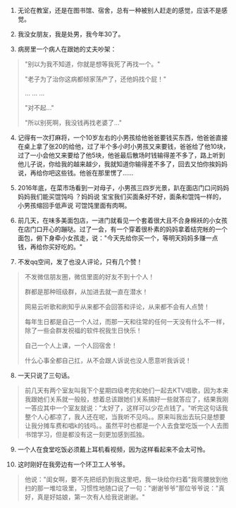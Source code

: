 1.  无论在教室，还是在图书馆、宿舍，总有一种被别人赶走的感觉，应该不是感觉。

2.  我没女朋友，我是处男，我今年30了。

3.  病房里一个病人在跟她的丈夫吵架：

> "别以为我不知道，你就是想等我死了再找一个。"
>
> "老子为了治你这病都倾家荡产了，还他妈找个屁！"
>
> ... ... ...
>
> "对不起..."
>
> "所以别死啊，我没钱再找老婆了..."

4.  记得有一次打麻将，一个10岁左右的小男孩给他爸爸要钱买东西，他爸爸直接在桌上拿了张20的给他，过了半个多小时小男孩又来要钱，爸爸给了他10块，过了一小会他又来要给了他5块，他爸最后散场时钱输得差不多了，路上听到他儿子说，你给我的越来越少，我就知道你输得差不多了，回去又怕你挨妈妈说，再给你吧这些钱。他爸在那里愣了......

5.  2016年底，在菜市场看到一对母子，小男孩三四岁光景，趴在面店门口问妈妈
    妈妈我们能买馄饨吗 ？妈妈说
    宝宝我们买面条好不好，面条和馄饨一样的，小男孩缩回手低声说
    可馄饨里面有肉啊。

6.  前几天，在味多美面包店，一进门就看见一个套着很大且不合身棉袄的小女孩在店门口开心的蹦哒。过了一会，有一个穿着很朴素的妈妈拿着结完帐的一个面包，俯下身牵小女孩走，说："今天先给你买一个，等明天妈妈多赚一点钱，再给你买好吃的。"

7.  不发qq空间，发了也没人评论，只有几个赞！

> 不发微信朋友圈，微信里面的好友不到十个人！
>
> 群都是那种班级群，从加进去就一直在潜水！
>
> 网易云听歌和刷知乎从来都不会回答和评论，从来都不会有人点赞！
>
> 每年生日都是自己一个人过，而那一天和往常的任何一天没有什么不一样，除了一些会群发祝福的软件祝我生日快乐！
>
> 自己一个人上课，一个人回宿舍！
>
> 什么心事全都自己扛，从不会跟人诉说也没人愿意听我诉说！

8.  一天只说了三句话。

> 前几天有两个室友叫我下个星期四级考完和她们一起去KTV唱歌，因为本来我跟她们关系就一般般，想着总该跟她们关系搞好一些就答应了，结果我刚一答应其中一个室友就说："太好了，这样可以少花点钱了。"听完这句话我整个人心都凉了，我人还在呢，当我听不见吗。。原来叫我出去玩只是想要让我分摊车费和唱k的钱吗。。虽然平时也都是一个人去食堂吃饭一个人去图书馆学习，但是都没有这一刻更加感到孤独。

9.  一个人在食堂吃饭必须戴上耳机看视频，因为这样看起来不会太可怜。

10. 这时刚好在我旁边有一个环卫工人爷爷。

> 他说："闺女啊，要不先把纸扔到我这里吧，我一块给你扫着"我弯腰放到他扫的那一堆垃圾里，习惯性地随口说了一句："谢谢爷爷"那位爷爷说："真好，真是好姑娘，第一次有人给我说谢谢。"
